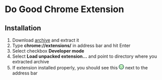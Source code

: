 # Do Good Chrome Extension

## Installation

1. Download [archive](https://github.com/szemek/do-good-chrome-extension/archive/master.zip) and extract it
2. Type __chrome://extensions/__ in address bar and hit Enter
3. Select checkbox __Developer mode__
4. Select __Load unpacked extension...__ and point to directory where you extracted archive
5. If extension installed properly, you should see this ![icon](https://raw.githubusercontent.com/szemek/do-good-chrome-extension/master/icon-16.png) next to the address bar

